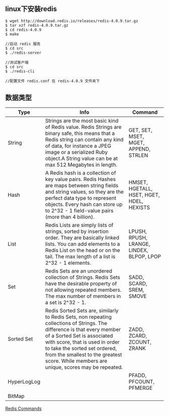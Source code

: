 ## linux下安装redis
```
$ wget http://download.redis.io/releases/redis-4.0.9.tar.gz
$ tar xzf redis-4.0.9.tar.gz
$ cd redis-4.0.9
$ make

//启动 redis 服务
$ cd src
$ ./redis-server

//测试客户端
$ cd src 
$ ./redis-cli

//配置文件 redis.conf 在 redis-4.0.9 文件夹下

```

## 数据类型

| Type | Info | Command |
| - | - | - |
| String | Strings are the most basic kind of Redis value. Redis Strings are binary safe, this means that a Redis string can contain any kind of data, for instance a JPEG image or a serialized Ruby object.A String value can be at max 512 Megabytes in length. | GET, SET, MSET, MGET, APPEND, STRLEN | 
| Hash | A Redis hash is a collection of key value pairs. Redis Hashes are maps between string fields and string values, so they are the perfect data type to represent objects. Every hash can store up to 2^32 - 1 field-value pairs (more than 4 billion). | HMSET, HGETALL, HSET, HGET, HDEL, HEXISTS | 
| List | Redis Lists are simply lists of strings, sorted by insertion order. They are basically linked lists. You can add elements to a Redis List on the head or on the tail. The max length of a list is 2^32 - 1 elements. | LPUSH, RPUSH, LRANGE, LINDEX, BLPOP, LPOP | 
| Set | Redis Sets are an unordered collection of Strings. Redis Sets have the desirable property of not allowing repeated members. The max number of members in a set is 2^32 - 1. | SADD, SCARD, SREM, SMOVE |
| Sorted Set | Redis Sorted Sets are, similarly to Redis Sets, non repeating collections of Strings. The difference is that every member of a Sorted Set is associated with score, that is used in order to take the sorted set ordered, from the smallest to the greatest score. While members are unique, scores may be repeated. | ZADD, ZCARD, ZCOUNT, ZRANK |
| HyperLogLog |  | PFADD, PFCOUNT, PFMERGE |
| BitMap | | |

[Redis Commands](https://redis.io/commands) <br />


